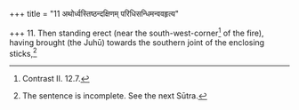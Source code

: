 +++
title = "11 अथोर्ध्वस्तिष्ठन्दक्षिणम् परिधिसन्धिमन्ववहृत्य"

+++
11. Then standing erect (near the south-west-corner[^1] of the fire), having brought (the Juhū) towards the southern joint of the enclosing sticks,[^2]  

[^1]: Contrast II. 12.7.  

[^2]: The sentence is incomplete. See the next Sūtra.  
